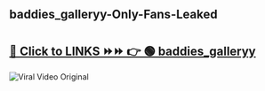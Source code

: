 
 ## baddies_galleryy-Only-Fans-Leaked

# <h2><a href="https://clipsfans.com/baddies_galleryy&ref=git">🔗 Click to LINKS ⏩⏩ 👉 🟢 baddies_galleryy </a></h2>

<a href="https://clipsfans.com/baddies_galleryy&ref=git" rel="nofollow" data-target="animated-image.originalLink"><img src="https://i.ibb.co.com/xMMVF88/686577567.gif" alt="Viral Video Original" style="max-width: 100%; display: inline-block;" data-target="animated-image.originalImage"></a>
